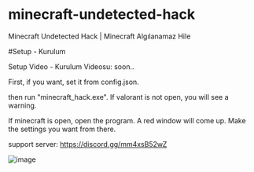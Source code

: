 # minecraft-undetected-hack
Minecraft Undetected Hack | Minecraft Algılanamaz Hile 


#Setup - Kurulum

Setup Video - Kurulum Videosu: soon..


First, if you want, set it from config.json.

then run "minecraft_hack.exe". If valorant is not open, you will see a warning.

If minecraft is open, open the program. A red window will come up. Make the settings you want from there.

support server: https://discord.gg/mm4xsB52wZ


![image](https://user-images.githubusercontent.com/102488470/161603427-930b8690-3a92-4e15-afea-fa1c5029797b.png)

